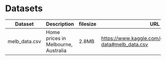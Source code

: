 # Datasets

| Dataset       | Description                         | filesize | URL                                                         |
| ------------- | ----------------------------------- | -------- | ----------------------------------------------------------- |
| melb_data.csv | Home prices in Melbourne, Australia | 2.8MB    | https://www.kaggle.com/gunjanpathak/melb-data#melb_data.csv |

